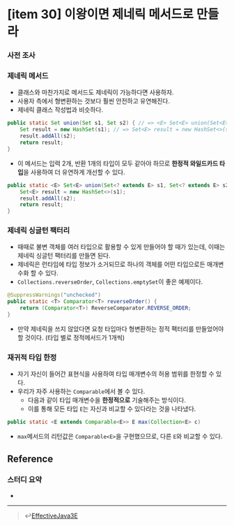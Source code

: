 # [item 30] 이왕이면 제네릭 메서드로 만들라

### 사전 조사
### 제네릭 메서드
- 클래스와 마찬가지로 메서드도 제네릭이 가능하다면 사용하자.
- 사용자 측에서 형변환하는 것보다 훨씬 안전하고 유연해진다.
- 제네릭 클래스 작성법과 비슷하다.
```java
public static Set union(Set s1, Set s2) { // => <E> Set<E> union(Set<E> s1, Set<E> s2)
    Set result = new HashSet(s1); // => Set<E> result = new HashSet<>(s1);
    result.addAll(s2);
    return result;
}
```
- 이 메서드는 입력 2개, 반환 1개의 타입이 모두 같아야 하므로 **한정적 와일드카드 타입**을 사용하여 더 유연하게 개선할 수 있다.
```java
public static <E> Set<E> union(Set<? extends E> s1, Set<? extends E> s2) {
    Set<E> result = new HashSet<>(s1);
    result.addAll(s2);
    return result;
}
```

### 제네릭 싱글턴 팩터리
- 때때로 불변 객체를 여러 타입으로 활용할 수 있게 만들어야 할 때가 있는데, 이때는 제네릭 싱글턴 팩터리를 만들면 된다.
- 제네릭은 런타임에 타입 정보가 소거되므로 하나의 객체를 어떤 타입으로든 매개변수화 할 수 있다.
- `Collections.reverseOrder`, `Collections.emptySet`이 좋은 예제이다.
```java
@SuppressWarnings("unchecked")
public static <T> Comparator<T> reverseOrder() {
    return (Comparator<T>) ReverseComparator.REVERSE_ORDER;
}
```
- 만약 제네릭을 쓰지 않았다면 요청 타입마다 형변환하는 정적 팩터리를 만들었어야 할 것이다. (타입 별로 정적메서드가 1개씩)

### 재귀적 타입 한정
- 자기 자신이 들어간 표현식을 사용하여 타입 매개변수의 허용 범위를 한정할 수 있다.
- 우리가 자주 사용하는 `Comparable`에서 볼 수 있다.
  - 다음과 같이 타입 매개변수을 **한정적으로** 기술해주는 방식이다. 
  - 이를 통해 모든 타입 `E`는 자신과 비교할 수 있다라는 것을 나타냈다.
```java
public static <E extends Comparable<E>> E max(Collection<E> c)
```
- `max`메서드의 리턴값은 `Comparable<E>`을 구현했으므로, 다른 `E`와 비교할 수 있다.


## Reference


### 스터디 요약
-
---

> :leftwards_arrow_with_hook:[EffectiveJava3E](/EffectiveJava3E/README.md)

